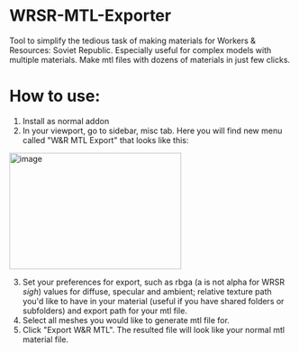 # WRSR-MTL-Exporter
Tool to simplify the tedious task of making materials for Workers & Resources: Soviet Republic. Especially useful for complex models with multiple materials. Make mtl files with dozens of materials in just few clicks.

# How to use:
1. Install as normal addon
2. In your viewport, go to sidebar, misc tab. Here you will find new menu called "W&R MTL Export" that looks like this:
<img width="305" height="207" alt="image" src="https://github.com/user-attachments/assets/bdb97c03-9feb-4d99-8431-7bf41a89c023" />

3. Set your preferences for export, such as rbga (a is not alpha for WRSR *sigh*) values for diffuse, specular and ambient; relative texture path you'd like to have in your material (useful if you have shared folders or subfolders) and export path for your mtl file.
4. Select all meshes you would like to generate mtl file for.
5. Click "Export W&R MTL". The resulted file will look like your normal mtl material file.

